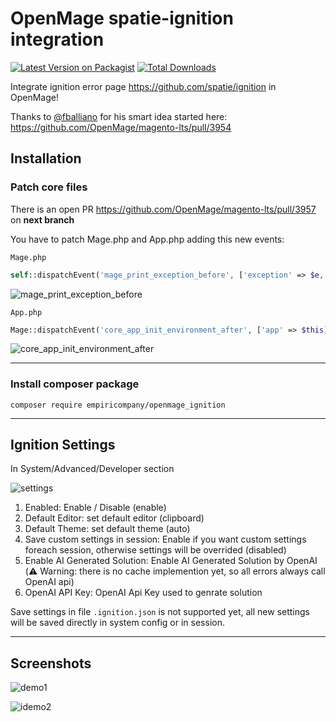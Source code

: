 # OpenMage spatie-ignition integration
[![Latest Version on Packagist](https://img.shields.io/packagist/v/empiricompany/openmage_ignition.svg?style=flat-square)](https://packagist.org/packages/empiricompany/openmage_ignition)
[![Total Downloads](https://img.shields.io/packagist/dt/empiricompany/openmage_ignition.svg?style=flat-square)](https://packagist.org/packages/empiricompany/openmage_ignition)

Integrate ignition error page https://github.com/spatie/ignition in OpenMage!

Thanks to [@fballiano](https://github.com/fballiano) for his smart idea started here:
https://github.com/OpenMage/magento-lts/pull/3954

## Installation

### Patch core files
There is an open PR https://github.com/OpenMage/magento-lts/pull/3957 on __next branch__

You have to patch Mage.php and App.php adding this new events:

`Mage.php`
```php
self::dispatchEvent('mage_print_exception_before', ['exception' => $e, 'extra' => $extra]);
```

![mage_print_exception_before](https://github.com/empiricompany/openmage_ignition/assets/5071467/6597b7ad-740a-4a7c-988a-fc96b7bdcf38)

`App.php`
```php
Mage::dispatchEvent('core_app_init_environment_after', ['app' => $this]);
```
![core_app_init_environment_after](https://github.com/empiricompany/openmage_ignition/assets/5071467/78e66e1a-3e7c-41c1-996a-3df0982d3161)

---

### Install composer package 

```cli
composer require empiricompany/openmage_ignition
```

---

## Ignition Settings
In System/Advanced/Developer section

![settings](https://github.com/empiricompany/openmage_ignition/assets/5071467/f2aaf8d5-1462-426a-b644-6878a6e00030)


1. Enabled: Enable / Disable (enable)
2. Default Editor: set default editor (clipboard)
3. Default Theme: set default theme (auto)
4. Save custom settings in session: Enable if you want custom settings foreach session, otherwise settings will be overrided (disabled)
5. Enable AI Generated Solution: Enable AI Generated Solution by OpenAI (⚠️ Warning: there is no cache implemention yet, so all errors always call OpenAI api)
6. OpenAI API Key: OpenAI Api Key used to genrate solution

Save settings in file `.ignition.json` is not supported yet, all new settings will be saved directly in system config or in session.

---

## Screenshots

![demo1](https://github.com/empiricompany/openmage_ignition/assets/5071467/f7c18948-de37-4071-b8e7-e185112c89aa)

![idemo2](https://github.com/empiricompany/openmage_ignition/assets/5071467/44e34638-5de6-406a-abbc-13d882a8f3e4)


